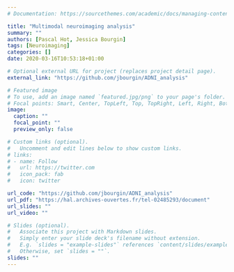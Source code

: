 ```yaml
---
# Documentation: https://sourcethemes.com/academic/docs/managing-content/

title: "Multimodal neuroimaging analysis"
summary: ""
authors: [Pascal Hot, Jessica Bourgin]
tags: [Neuroimaging]
categories: []
date: 2020-03-16T10:53:18+01:00

# Optional external URL for project (replaces project detail page).
external_link: "https://github.com/jbourgin/ADNI_analysis"

# Featured image
# To use, add an image named `featured.jpg/png` to your page's folder.
# Focal points: Smart, Center, TopLeft, Top, TopRight, Left, Right, BottomLeft, Bottom, BottomRight.
image:
  caption: ""
  focal_point: ""
  preview_only: false

# Custom links (optional).
#   Uncomment and edit lines below to show custom links.
# links:
# - name: Follow
#   url: https://twitter.com
#   icon_pack: fab
#   icon: twitter

url_code: "https://github.com/jbourgin/ADNI_analysis"
url_pdf: "https://hal.archives-ouvertes.fr/tel-02485293/document"
url_slides: ""
url_video: ""

# Slides (optional).
#   Associate this project with Markdown slides.
#   Simply enter your slide deck's filename without extension.
#   E.g. `slides = "example-slides"` references `content/slides/example-slides.md`.
#   Otherwise, set `slides = ""`.
slides: ""
---
```

